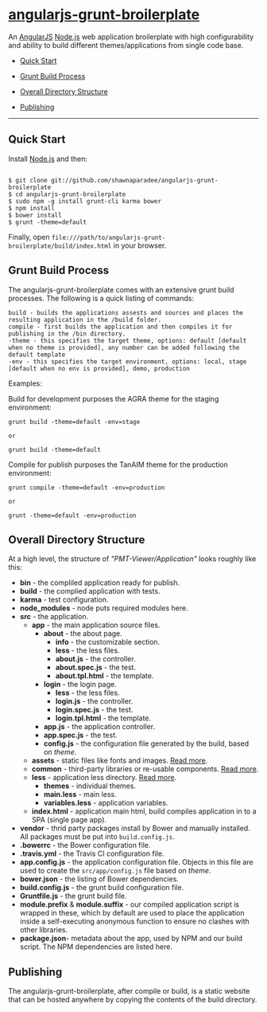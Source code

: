 # [angularjs-grunt-broilerplate](https://github.com/shawnaparadee/angularjs-grunt-broilerplate) 

An [AngularJS](http://angularjs.org) [Node.js](https://nodejs.org) web application broilerplate with high configurability and
ability to build different themes/applications from single code base.

* [Quick Start](#quick-start)

* [Grunt Build Process](#grunt-build-process)

* [Overall Directory Structure](#overall-directory-structure)

* [Publishing](#publishing)

***

## Quick Start

Install [Node.js](https://nodejs.org) and then:

```

$ git clone git://github.com/shawnaparadee/angularjs-grunt-broilerplate
$ cd angularjs-grunt-broilerplate
$ sudo npm -g install grunt-cli karma bower
$ npm install
$ bower install
$ grunt -theme=default

```

Finally, open `file:///path/to/angularjs-grunt-broilerplate/build/index.html` in your browser.

## Grunt Build Process

The angularjs-grunt-broilerplate comes with an extensive grunt build processes. The following is a quick listing of commands:

    build - builds the applications assests and sources and places the resulting application in the /build folder.
    compile - first builds the application and then compiles it for publishing in the /bin directory.
    -theme - this specifies the target theme, options: default [default when no theme is provided], any number can be added following the default template
    -env - this specifies the target environment, options: local, stage [default when no env is provided], demo, production

Examples:

Build for development purposes the AGRA theme for the staging environment:

    grunt build -theme=default -env=stage

    or

    grunt build -theme=default

Compile for publish purposes the TanAIM theme for the production environment:

    grunt compile -theme=default -env=production    

    or

    grunt -theme=default -env=production

    
## Overall Directory Structure

At a high level, the structure of _"PMT-Viewer/Application"_ looks roughly like this:


* **bin** - the compliled application ready for publish.
* **build** - the complied application with tests.
* **karma** - test configuration.
* **node_modules** - node puts required modules here.
* **src** - the application.
  * **app** - the main application source files.
    * **about** - the about page.
      * **info** - the customizable section.
      * **less** - the less files.
      * **about.js** - the controller.
      * **about.spec.js** - the test.
      * **about.tpl.html** - the template.
    * **login** - the login page.
      * **less** - the less files.
      * **login.js** - the controller.
      * **login.spec.js** - the test.
      * **login.tpl.html** - the template.
    * **app.js** - the application controller.
    * **app.spec.js** - the test.
    * **config.js** - the configuration file generated by the build, based on _theme_.
  * **assets** - static files like fonts and images. [Read more](assets/README.md).
  * **common** - third-party libraries or re-usable components. [Read more](common/README.md).
  * **less** - application less directory. [Read more](less/README.md).
      * **themes** - individual themes.
      * **main.less** - main less.
      * **variables.less** - application variables.
  * **index.html** - application main html, build compiles application in to a SPA (single page app).
* **vendor** - thrid party packages install by Bower and manually installed. All packages must be put into ```build.config.js```.
* **.bowerrc** - the Bower configuration file.
* **.travis.yml** - the Travis CI configuration file.
* **app.config.js** - the application configuration file. Objects in this file are used to create the ```src/app/config.js``` file based on _theme_.
* **bower.json** - the listing of Bower dependencies.
* **build.config.js** - the grunt build configuration file.
* **Gruntfile.js** - the grunt build file.
* **module.prefix** & **module.suffix** - our compiled application script is wrapped in these, which by default are used to place the application inside a self-executing anonymous function to ensure no clashes with other libraries.
* **package.json**- metadata about the app, used by NPM and our build script. The NPM dependencies are listed here.


## Publishing
The angularjs-grunt-broilerplate, after compile or build, is a static website that can be hosted anywhere by copying the contents of the build directory.
